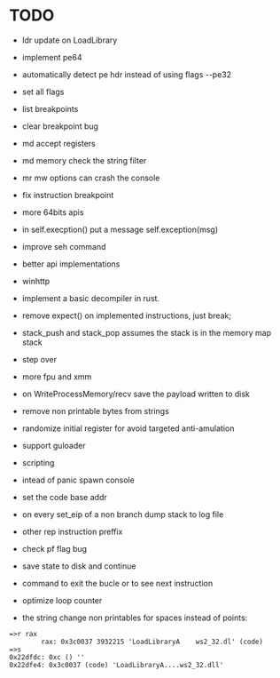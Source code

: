# TODO


- ldr update on LoadLibrary
- implement pe64
- automatically detect pe hdr instead of using flags --pe32



- set all flags
- list breakpoints
- clear breakpoint bug
- md accept registers
- md memory check the string filter
- mr mw options can crash the console
- fix instruction breakpoint 
- more 64bits apis
- in self.execption() put a message self.exception(msg)
- improve seh command
- better api implementations
- winhttp
- implement a basic decompiler in rust.
- remove expect() on implemented instructions, just break;
- stack\_push and stack\_pop assumes the stack is in the memory map stack
- step over
- more fpu and xmm
- on WriteProcessMemory/recv save the payload written to disk
- remove non printable bytes from strings
- randomize initial register for avoid targeted anti-amulation
- support guloader
- scripting
- intead of panic spawn console
- set the code base addr
- on every set\_eip of a non branch dump stack to log file
- other rep instruction preffix
- check pf flag bug
- save state to disk and continue
- command to exit the bucle or to see  next instruction
- optimize loop counter


- the string change non printables for spaces instead of points:
```
=>r rax
        rax: 0x3c0037 3932215 'LoadLibraryA    ws2_32.dl' (code)
=>s
0x22dfdc: 0xc () ''
0x22dfe4: 0x3c0037 (code) 'LoadLibraryA....ws2_32.dll'
```

